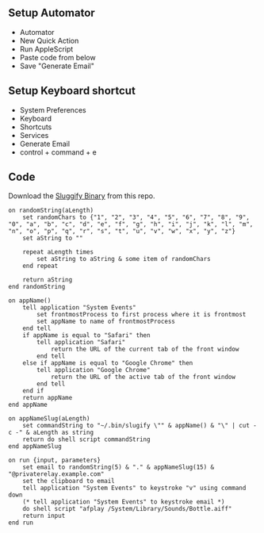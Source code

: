## Setup Automator

* Automator
* New Quick Action
* Run AppleScript
* Paste code from below
* Save "Generate Email"

## Setup Keyboard shortcut

* System Preferences
* Keyboard
* Shortcuts
* Services
* Generate Email
* control + command + e

## Code

Download the [Sluggify Binary](./bin/slugify) from this repo.

```applescript
on randomString(aLength)
	set randomChars to {"1", "2", "3", "4", "5", "6", "7", "8", "9", "0", "a", "b", "c", "d", "e", "f", "g", "h", "i", "j", "k", "l", "m", "n", "o", "p", "q", "r", "s", "t", "u", "v", "w", "x", "y", "z"}
	set aString to ""
	
	repeat aLength times
		set aString to aString & some item of randomChars
	end repeat
	
	return aString
end randomString

on appName()
	tell application "System Events"
		set frontmostProcess to first process where it is frontmost
		set appName to name of frontmostProcess
	end tell
	if appName is equal to "Safari" then
		tell application "Safari"
			return the URL of the current tab of the front window
		end tell
	else if appName is equal to "Google Chrome" then
		tell application "Google Chrome"
			return the URL of the active tab of the front window
		end tell
	end if
	return appName
end appName

on appNameSlug(aLength)
	set commandString to "~/.bin/slugify \"" & appName() & "\" | cut -c -" & aLength as string
	return do shell script commandString
end appNameSlug

on run {input, parameters}
	set email to randomString(5) & "." & appNameSlug(15) & "@privaterelay.example.com"
	set the clipboard to email
	tell application "System Events" to keystroke "v" using command down
	(* tell application "System Events" to keystroke email *)
	do shell script "afplay /System/Library/Sounds/Bottle.aiff"
	return input
end run
```
